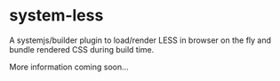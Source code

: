 # system-less
A systemjs/builder plugin to load/render LESS in browser on the fly and bundle rendered CSS during build time.

More information coming soon...
